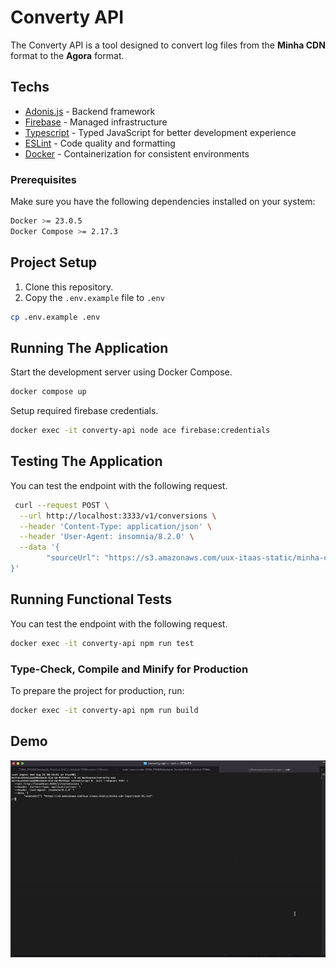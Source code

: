# Converty API

The Converty API is a tool designed to convert log files from the **Minha CDN** format to the **Agora** format.

## Techs

- [Adonis.js](https://adonisjs.com) - Backend framework
- [Firebase](https://firebase.google.com) - Managed infrastructure
- [Typescript](https://www.typescriptlang.org) - Typed JavaScript for better development experience
- [ESLint](https://eslint.org) - Code quality and formatting
- [Docker](https://www.docker.com) - Containerization for consistent environments

### Prerequisites

Make sure you have the following dependencies installed on your system:

```sh
Docker >= 23.0.5
Docker Compose >= 2.17.3
```

## Project Setup

1. Clone this repository.
2. Copy the `.env.example` file to `.env`

```sh
cp .env.example .env
```

## Running The Application

Start the development server using Docker Compose.

```sh
docker compose up
```

Setup required firebase credentials.

```sh
docker exec -it converty-api node ace firebase:credentials
```

## Testing The Application

You can test the endpoint with the following request.

```sh
 curl --request POST \
  --url http://localhost:3333/v1/conversions \
  --header 'Content-Type: application/json' \
  --header 'User-Agent: insomnia/8.2.0' \
  --data '{
        "sourceUrl": "https://s3.amazonaws.com/uux-itaas-static/minha-cdn-logs/input-01.txt"
}'
```

## Running Functional Tests

You can test the endpoint with the following request.

```sh
docker exec -it converty-api npm run test
```

### Type-Check, Compile and Minify for Production

To prepare the project for production, run:

```sh
docker exec -it converty-api npm run build
```

## Demo

![Converty API demo](demo/demo.gif)
